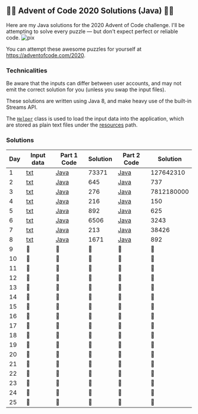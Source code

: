 ## 🎄🎄 Advent of Code 2020 Solutions (Java) 🎄🎄
Here are my Java solutions for the 2020 Advent of Code challenge. I'll be attempting to solve every puzzle — but
 don't expect perfect or reliable code.
 ![pix](https://karl.oczadly.uk/tools/pix.png?k=gh-aoc2020&i=n)

You can attempt these awesome puzzles for yourself at https://adventofcode.com/2020.

### Technicalities
Be aware that the inputs can differ between user accounts, and may not emit the correct solution for you (unless you
 swap the input files).

These solutions are written using Java 8, and make heavy use of the built-in Streams API.

The [`Helper`](src/main/java/uk/oczadly/karl/aoc20/Helper.java) class is used to load the input data into the
 application, which are stored as plain text files under the [resources](src/main/resources/inputs) path.
 

### Solutions
Day | Input data | Part 1 Code | Solution | Part 2 Code | Solution
--- | --- | --- | --- | --- | ---
1 | [txt](src/main/resources/inputs/day1.txt) | [Java](src/main/java/uk/oczadly/karl/aoc20/day1/Day1Part1.java) | 73371 | [Java](src/main/java/uk/oczadly/karl/aoc20/day1/Day1Part2.java) | 127642310
2 | [txt](src/main/resources/inputs/day2.txt) | [Java](src/main/java/uk/oczadly/karl/aoc20/day2/Day2Part1.java) | 645 | [Java](src/main/java/uk/oczadly/karl/aoc20/day2/Day2Part2.java) | 737
3 | [txt](src/main/resources/inputs/day3.txt) | [Java](src/main/java/uk/oczadly/karl/aoc20/day3/Day3Part1.java) | 276 | [Java](src/main/java/uk/oczadly/karl/aoc20/day3/Day3Part2.java) | 7812180000
4 | [txt](src/main/resources/inputs/day4.txt) | [Java](src/main/java/uk/oczadly/karl/aoc20/day4/Day4Part1.java) | 216 | [Java](src/main/java/uk/oczadly/karl/aoc20/day4/Day4Part2.java) | 150
5 | [txt](src/main/resources/inputs/day5.txt) | [Java](src/main/java/uk/oczadly/karl/aoc20/day5/Day5Part1.java) | 892 | [Java](src/main/java/uk/oczadly/karl/aoc20/day5/Day5Part2.java) | 625
6 | [txt](src/main/resources/inputs/day6.txt) | [Java](src/main/java/uk/oczadly/karl/aoc20/day6/Day6Part1.java) | 6506 | [Java](src/main/java/uk/oczadly/karl/aoc20/day6/Day6Part2.java) | 3243
7 | [txt](src/main/resources/inputs/day7.txt) | [Java](src/main/java/uk/oczadly/karl/aoc20/day7/Day7Part1.java) | 213 | [Java](src/main/java/uk/oczadly/karl/aoc20/day7/Day7Part2.java) | 38426
8 | [txt](src/main/resources/inputs/day8.txt) | [Java](src/main/java/uk/oczadly/karl/aoc20/day8/Day8Part1.java) | 1671 | [Java](src/main/java/uk/oczadly/karl/aoc20/day8/Day8Part2.java) | 892
9 | 🚧 | 🚧 | 🚧 | 🚧 | 🚧
10 | 🚧 | 🚧 | 🚧 | 🚧 | 🚧
11 | 🚧 | 🚧 | 🚧 | 🚧 | 🚧
12 | 🚧 | 🚧 | 🚧 | 🚧 | 🚧
13 | 🚧 | 🚧 | 🚧 | 🚧 | 🚧
14 | 🚧 | 🚧 | 🚧 | 🚧 | 🚧
15 | 🚧 | 🚧 | 🚧 | 🚧 | 🚧
16 | 🚧 | 🚧 | 🚧 | 🚧 | 🚧
17 | 🚧 | 🚧 | 🚧 | 🚧 | 🚧
18 | 🚧 | 🚧 | 🚧 | 🚧 | 🚧
19 | 🚧 | 🚧 | 🚧 | 🚧 | 🚧
20 | 🚧 | 🚧 | 🚧 | 🚧 | 🚧
21 | 🚧 | 🚧 | 🚧 | 🚧 | 🚧
22 | 🚧 | 🚧 | 🚧 | 🚧 | 🚧
23 | 🚧 | 🚧 | 🚧 | 🚧 | 🚧
24 | 🚧 | 🚧 | 🚧 | 🚧 | 🚧
25 | 🚧 | 🚧 | 🚧 | 🚧 | 🚧